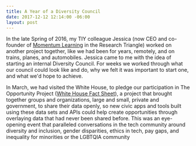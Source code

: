 ```yaml
---
title: A Year of a Diversity Council
date: 2017-12-12 12:14:00 -06:00
layout: post
---
```


In the late Spring of 2016, my TIY colleague Jessica (now CEO and co-founder of [Momentum Learning](http://www.momentumlearn.com/) in the Research Triangle) worked on another project together, like we had been for years, remotely, and on trains, planes, and automobiles. Jessica came to me with the idea of starting an internal Diversity Council. For weeks we worked through what our council could look like and do, why we felt it was important to start one, and what we'd hope to achieve. 

In March, we had visited the White House, to pledge our participation in The Opportunity Project ([White House Fact Sheet](https://obamawhitehouse.archives.gov/the-press-office/2016/03/07/fact-sheet-white-house-launches-opportunity-project-utilizing-open-data)), a project that brought together groups and organizations, large and small, private and government, to share their data openly, so new civic apps and tools built using these data sets and APIs could help create opportunities through overlaying data that had never been shared before. This was an eye-opening event that paralleled  conversations in the tech community around diversity and inclusion, gender disparities, ethics in tech, pay gaps, and inequality for minorities or the LGBTQIA community